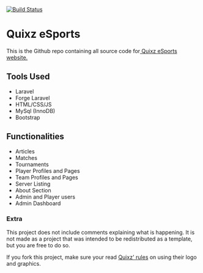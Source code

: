 [![Build Status](https://travis-ci.org/Barsnes/QuixzLaravel.svg?branch=master)](https://travis-ci.org/Barsnes/QuixzLaravel)

# Quixz eSports

This is the Github repo containing all source code for[ Quixz eSports website.](https://quixz.eu " Quixz eSports website.")


## Tools Used

	
* Laravel
* Forge Laravel
* HTML/CSS/JS
* MySql (InnoDB)
* Bootstrap


## Functionalities

* Articles
* Matches
* Tournaments
* Player Profiles and Pages
* Team Profiles and Pages
* Server Listing
* About Section
* Admin and Player users
* Admin Dashboard


### Extra
This project does not include comments explaining what is happening. It is not made as a project that was intended to be redistributed as a template, but you are free to do so.

If you fork this project, make sure your read [ Quixz' rules](https://quixz.eu/downloads " Quixz eSports website.") on using their logo and graphics.
